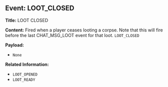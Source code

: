 ## Event: LOOT_CLOSED

**Title:** LOOT CLOSED

**Content:**
Fired when a player ceases looting a corpse. Note that this will fire before the last CHAT_MSG_LOOT event for that loot.
`LOOT_CLOSED`

**Payload:**
- `None`

**Related Information:**
- `LOOT_OPENED`
- `LOOT_READY`